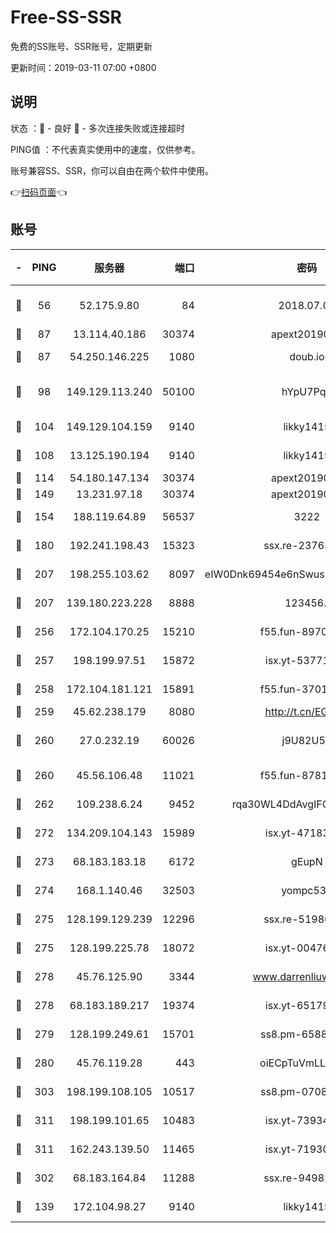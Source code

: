 # Free-SS-SSR

免费的SS账号、SSR账号，定期更新

更新时间：2019-03-11 07:00 +0800

## 说明

状态     ：🙂 - 良好 🙁 - 多次连接失败或连接超时

PING值   ：不代表真实使用中的速度，仅供参考。

账号兼容SS、SSR，你可以自由在两个软件中使用。

👉[扫码页面](https://liesauer.github.io/Free-SS-SSR/)👈

## 账号

|-|PING|服务器|端口|密码|加密方式|区域|
|:----:|:----:|:-----:|-----:|:----:|:----:|:----:|
|🙂|56|52.175.9.80|84|2018.07.07|chacha20-ietf-poly1305|HK|
|🙂|87|13.114.40.186|30374|apext2019006|chacha20|JP|
|🙂|87|54.250.146.225|1080|doub.io|aes-256-cfb|JP|
|🙂|98|149.129.113.240|50100|hYpU7PqP|chacha20-ietf-poly1305|CN|
|🙂|104|149.129.104.159|9140|likky1415|aes-256-cfb|HK|
|🙂|108|13.125.190.194|9140|likky1415|aes-256-cfb|KR|
|🙂|114|54.180.147.134|30374|apext2019006|chacha20|KR|
|🙂|149|13.231.97.18|30374|apext2019006|chacha20|JP|
|🙂|154|188.119.64.89|56537|3222|aes-256-cfb|RU|
|🙂|180|192.241.198.43|15323|ssx.re-23763475|aes-256-cfb|US|
|🙂|207|198.255.103.62|8097|eIW0Dnk69454e6nSwuspv9DmS201tQ0D|aes-256-cfb|US|
|🙂|207|139.180.223.228|8888|123456..|aes-256-cfb|JP|
|🙂|256|172.104.170.25|15210|f55.fun-89704073|aes-256-cfb|SG|
|🙂|257|198.199.97.51|15872|isx.yt-53771202|aes-256-cfb|US|
|🙂|258|172.104.181.121|15891|f55.fun-37015759|aes-256-cfb|SG|
|🙂|259|45.62.238.179|8080|http://t.cn/EGJIyrl|rc4-md5|CA|
|🙂|260|27.0.232.19|60026|j9U82U53|xchacha20-ietf-poly1305|HK|
|🙂|260|45.56.106.48|11021|f55.fun-87816355|aes-256-cfb|US|
|🙂|262|109.238.6.24|9452|rqa30WL4DdAvgIFG6Fs3znzTa|aes-256-cfb|FR|
|🙂|272|134.209.104.143|15989|isx.yt-47183662|aes-256-cfb|SG|
|🙂|273|68.183.183.18|6172|gEupN|aes-256-cfb|SG|
|🙂|274|168.1.140.46|32503|yompc535|aes-256-cfb|AU|
|🙂|275|128.199.129.239|12296|ssx.re-51986565|aes-256-cfb|SG|
|🙂|275|128.199.225.78|18072|isx.yt-00476269|aes-256-cfb|SG|
|🙂|278|45.76.125.90|3344|www.darrenliuwei.com|aes-256-cfb|AU|
|🙂|278|68.183.189.217|19374|isx.yt-65179511|aes-256-cfb|SG|
|🙂|279|128.199.249.61|15701|ss8.pm-65889965|aes-256-cfb|SG|
|🙂|280|45.76.119.28|443|oiECpTuVmLLxk4Ts|aes-256-cfb|AU|
|🙂|303|198.199.108.105|10517|ss8.pm-07082945|aes-256-cfb|US|
|🙂|311|198.199.101.65|10483|isx.yt-73934395|aes-256-cfb|US|
|🙂|311|162.243.139.50|11465|isx.yt-71930658|aes-256-cfb|US|
|🙂|302|68.183.164.84|11288|ssx.re-94982417|aes-256-cfb|US|
|🙁|139|172.104.98.27|9140|likky1415|aes-256-cfb|JP|
